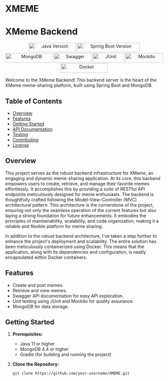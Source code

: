 # XMEME
# XMeme Backend

<p align="center">
  <img src="https://img.shields.io/badge/Java-11-blue" alt="Java Version" width="150" height="30">
  <img src="https://img.shields.io/badge/Spring%20Boot-2.7.1-green" alt="Spring Boot Version" width="200" height="30">
  <img src="https://img.shields.io/badge/MongoDB-4.4-yellow" alt="MongoDB" width="150" height="30">
  <img src="https://img.shields.io/badge/Swagger-UI-brightgreen" alt="Swagger" width="120" height="30">
  <img src="https://img.shields.io/badge/JUnit-5-red" alt="JUnit" width="100" height="30">
  <img src="https://img.shields.io/badge/Mockito-3.10-orange" alt="Mockito" width="120" height="30">
  <img src="https://img.shields.io/badge/Docker-Container-blue" alt="Docker" width="150" height="30">
</p>
Welcome to the XMeme Backend! This backend server is the heart of the XMeme meme-sharing platform, built using Spring Boot and MongoDB.

## Table of Contents

- [Overview](#overview)
- [Features](#features)
- [Getting Started](#getting-started)
- [API Documentation](#api-documentation)
- [Testing](#testing)
- [Contributing](#contributing)
- [License](#license)

## Overview

This project serves as the robust backend infrastructure for XMeme, an engaging and dynamic meme-sharing application. At its core, this backend empowers users to create, retrieve, and manage their favorite memes effortlessly. It accomplishes this by providing a suite of RESTful API endpoints meticulously designed for meme enthusiasts.
The backend is thoughtfully crafted following the Model-View-Controller (MVC) architectural pattern. This architecture is the cornerstone of the project, ensuring not only the seamless operation of the current features but also laying a strong foundation for future enhancements. It embodies the principles of maintainability, scalability, and code organization, making it a reliable and flexible platform for meme sharing.

In addition to the robust backend architecture, I've taken a step further to enhance the project's deployment and scalability. The entire solution has been meticulously containerized using Docker. This means that the application, along with its dependencies and configuration, is neatly encapsulated within Docker containers.

## Features

- Create and post memes.
- Retrieve and view memes.
- Swagger API documentation for easy API exploration.
- Unit testing using JUnit and Mockito for quality assurance.
- MongoDB for data storage.

## Getting Started

1. **Prerequisites:**

   - Java 11 or higher
   - MongoDB 4.4 or higher
   - Gradle (for building and running the project)

2. **Clone the Repository:**

   ```bash
   git clone https://github.com/your-username/XMEME.git
